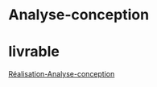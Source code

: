 # Analyse-conception


# livrable
[Réalisation-Analyse-conception](https://docs.google.com/presentation/d/1Z7DHTVRuTUpGgQkeM7Bw0AxU5M2sIvKztFx0zrpE9es/edit#slide=id.g2aa12582b19_0_44)
